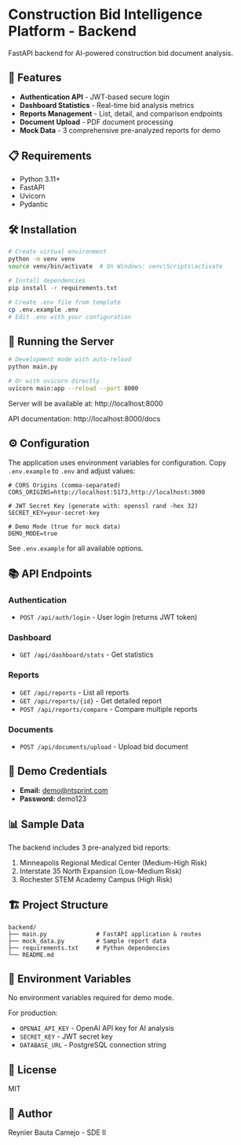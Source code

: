 # Construction Bid Intelligence Platform - Backend

FastAPI backend for AI-powered construction bid document analysis.

## 🚀 Features

- **Authentication API** - JWT-based secure login
- **Dashboard Statistics** - Real-time bid analysis metrics
- **Reports Management** - List, detail, and comparison endpoints
- **Document Upload** - PDF document processing
- **Mock Data** - 3 comprehensive pre-analyzed reports for demo

## 📋 Requirements

- Python 3.11+
- FastAPI
- Uvicorn
- Pydantic

## 🛠️ Installation

```bash
# Create virtual environment
python -m venv venv
source venv/bin/activate  # On Windows: venv\Scripts\activate

# Install dependencies
pip install -r requirements.txt

# Create .env file from template
cp .env.example .env
# Edit .env with your configuration
```

## 🏃 Running the Server

```bash
# Development mode with auto-reload
python main.py

# Or with uvicorn directly
uvicorn main:app --reload --port 8000
```

Server will be available at: http://localhost:8000

API documentation: http://localhost:8000/docs

## ⚙️ Configuration

The application uses environment variables for configuration. Copy `.env.example` to `.env` and adjust values:

```env
# CORS Origins (comma-separated)
CORS_ORIGINS=http://localhost:5173,http://localhost:3000

# JWT Secret Key (generate with: openssl rand -hex 32)
SECRET_KEY=your-secret-key

# Demo Mode (true for mock data)
DEMO_MODE=true
```

See `.env.example` for all available options.

## 📚 API Endpoints

### Authentication
- `POST /api/auth/login` - User login (returns JWT token)

### Dashboard
- `GET /api/dashboard/stats` - Get statistics

### Reports
- `GET /api/reports` - List all reports
- `GET /api/reports/{id}` - Get detailed report
- `POST /api/reports/compare` - Compare multiple reports

### Documents
- `POST /api/documents/upload` - Upload bid document

## 🔐 Demo Credentials

- **Email:** demo@ntsprint.com
- **Password:** demo123

## 📊 Sample Data

The backend includes 3 pre-analyzed bid reports:
1. Minneapolis Regional Medical Center (Medium-High Risk)
2. Interstate 35 North Expansion (Low-Medium Risk)
3. Rochester STEM Academy Campus (High Risk)

## 🏗️ Project Structure

```
backend/
├── main.py              # FastAPI application & routes
├── mock_data.py         # Sample report data
├── requirements.txt     # Python dependencies
└── README.md
```

## 🔧 Environment Variables

No environment variables required for demo mode.

For production:
- `OPENAI_API_KEY` - OpenAI API key for AI analysis
- `SECRET_KEY` - JWT secret key
- `DATABASE_URL` - PostgreSQL connection string

## 📝 License

MIT

## 👤 Author

Reynier Bauta Camejo - SDE II
